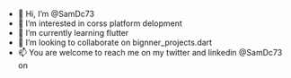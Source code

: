 - 👋 Hi, I’m @SamDc73
- 👀 I’m interested in corss platform delopment
- 🌱 I’m currently learning flutter
- 💞️ I’m looking to collaborate on bignner_projects.dart
- 📫 You are welcome to reach me on my twitter and linkedin @SamDc73 on 

<!---
SamDc73/SamDc73 is a ✨ special ✨ repository because its `README.md` (this file) appears on your GitHub profile.
You can click the Preview link to take a look at your changes.
--->
